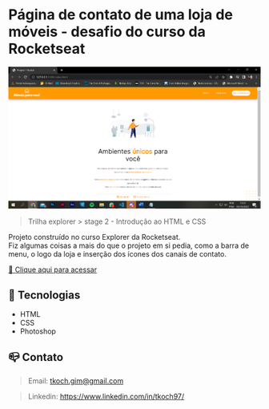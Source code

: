# Página de contato de uma loja de móveis - desafio do curso da Rocketseat

![preview](/.github/preview.png)

>Trilha explorer > stage 2 - Introdução ao HTML e CSS

Projeto construído no curso Explorer da Rocketseat. 
</br>
Fiz algumas coisas a mais do que o projeto em si pedia, como a barra de menu, o logo da loja e inserção dos ícones dos canais de contato.

[🔗 Clique aqui para acessar](https://tkoch97.github.io/projeto-1-rocket)

## 🔧 Tecnologias

- HTML
- CSS
- Photoshop

## 📪 Contato

>Email: tkoch.gim@gmail.com

>Linkedin: https://www.linkedin.com/in/tkoch97/